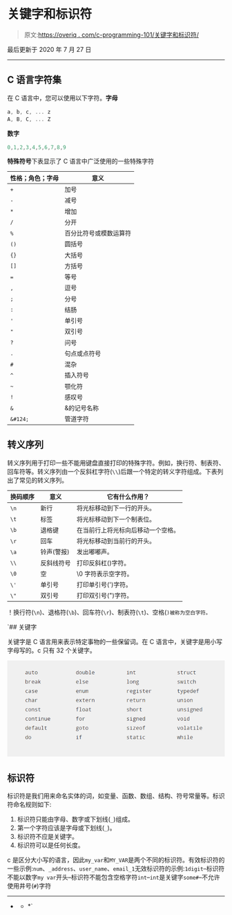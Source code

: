 # 关键字和标识符

> 原文:[https://overiq . com/c-programming-101/关键字和标识符/](https://overiq.com/c-programming-101/keywords-and-identifiers/)

最后更新于 2020 年 7 月 27 日

* * *

## C 语言字符集

在 C 语言中，您可以使用以下字符。**字母**

```c
a, b, c, ... z
A, B, C, ... Z

```

**数字**

```c
0,1,2,3,4,5,6,7,8,9

```

**特殊符号**下表显示了 C 语言中广泛使用的一些特殊字符

| 性格；角色；字母 | 意义 |
| --- | --- |
| `+` | 加号 |
| `-` | 减号 |
| `*` | 增加 |
| `/` | 分开 |
| `%` | 百分比符号或模数运算符 |
| `()` | 圆括号 |
| `{}` | 大括号 |
| `[]` | 方括号 |
| `=` | 等号 |
| `,` | 逗号 |
| `;` | 分号 |
| `:` | 结肠 |
| `'` | 单引号 |
| `"` | 双引号 |
| `?` | 问号 |
| `.` | 句点或点符号 |
| `#` | 混杂 |
| `^` | 插入符号 |
| `~` | 颚化符 |
| `!` | 感叹号 |
| `&` | &的记号名称 |
| `&#124;` | 管道字符 |

## 转义序列

转义序列用于打印一些不能用键盘直接打印的特殊字符。例如，换行符、制表符、回车符等。转义序列由一个反斜杠字符(`\\`)后跟一个特定的转义字符组成。下表列出了常见的转义序列。

| 换码顺序 | 意义 | 它有什么作用？ |
| --- | --- | --- |
| `\n` | 新行 | 将光标移动到下一行的开头。 |
| `\t` | 标签 | 将光标移动到下一个制表位。 |
| `\b` | 退格键 | 在当前行上将光标向后移动一个空格。 |
| `\r` | 回车 | 将光标移动到当前行的开头。 |
| `\a` | 铃声(警报) | 发出嘟嘟声。 |
| `\\` | 反斜线符号 | 打印反斜杠()字符。 |
| `\0` | 空 | \0 字符表示空字符。 |
| `\'` | 单引号 | 打印单引号(')字符。 |
| `\"` | 双引号 | 打印双引号(")字符。 |

！换行符(`\n`)、退格符(`\b`)、回车符(`\r`)、制表符(`\t`)、空格(`)被称为空白字符。`

 `## 关键字

关键字是 C 语言用来表示特定事物的一些保留词。在 C 语言中，关键字是用小写字母写的。c 只有 32 个关键字。

![](img/1faa4f3e99cf8c6a60893cb68e48cd67.png)

## 标识符

标识符是我们用来命名实体的词，如变量、函数、数组、结构、符号常量等。标识符命名规则如下:

1.  标识符只能由字母、数字或下划线(`_`)组成。
2.  第一个字符应该是字母或下划线(`_`)。
3.  标识符不应是关键字。
4.  标识符可以是任何长度。

c 是区分大小写的语言，因此`my_var`和`MY_VAR`是两个不同的标识符。有效标识符的一些示例:`num`、`_address`、`user_name`、`email_1`无效标识符的示例:`1digit`–标识符不能以数字`my var`开头–标识符不能包含空格字符`int`–`int`是关键字`some#`–不允许使用井号(`#`)字符

* * *

* * *`